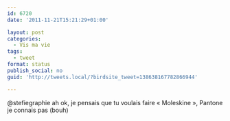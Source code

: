 ```yaml
---
id: 6720
date: '2011-11-21T15:21:29+01:00'

layout: post
categories:
  - Vis ma vie
tags:
  - tweet
format: status
publish_social: no
guid: 'http://tweets.local/?birdsite_tweet=138638167782866944'

---
```


@stefiegraphie ah ok, je pensais que tu voulais faire « Moleskine », Pantone je connais pas (bouh)